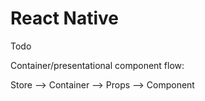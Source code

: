 # React Native

Todo


Container/presentational component flow:

Store --> Container --> Props --> Component

